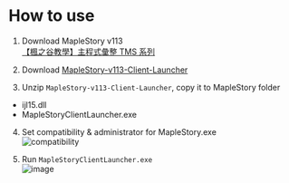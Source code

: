 # How to use

1. Download MapleStory v113  
[【楓之谷教學】主程式彙整 TMS 系列](http://aicltw.blogspot.com/2017/08/tms.html)

2. Download [MapleStory-v113-Client-Launcher](https://github.com/CW-B-W/MapleStory-v113-Client-Launcher/releases/latest)  

3. Unzip `MapleStory-v113-Client-Launcher`, copy it to MapleStory folder  
  - ijl15.dll
  - MapleStoryClientLauncher.exe

4. Set compatibility & administrator for MapleStory.exe  
![compatibility](https://github.com/user-attachments/assets/a2cc0bf0-ae07-4ab5-a258-bd833158251f)

5. Run `MapleStoryClientLauncher.exe`  
![image](https://github.com/user-attachments/assets/59a0fcda-4fce-4c0c-a55e-4ba888cc19d9)
